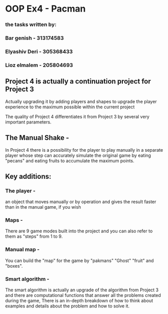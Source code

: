 # OOP Ex4 - Pacman 
### the tasks written by:

### Bar genish - 313174583

### Elyashiv Deri - 305368433

### Lioz elmalem - 205804693 

##  Project 4 is actually a continuation project for Project 3  

Actually upgrading it by adding players and shapes to upgrade the
 player experience to the maximum possible within the current project

The quality of Project 4 differentiates it from Project 3 by several very important parameters.

## The Manual Shake - 
In Project 4 there is a possibility for the player to play manually in a separate player whose step can accurately simulate the original game by eating "pecans" 
and eating fruits to accumulate the maximum points.
## Key additions:

### The player -
an object that moves manually or by operation and gives the result faster than in the manual game, if you wish

### Maps -
There are 9 game modes built into the project and you can also refer to them as "steps" from 1 to 9.
### Manual map -
You can build the "map" for the game by "pakmans" "Ghost" "fruit" and "boxes".

### Smart algorithm -
The smart algorithm is actually an upgrade of the algorithm from Project 3 and there are computational functions that answer all the problems created during the game,
There is an in-depth breakdown of how to think about examples and details about the problem and how to solve it.
